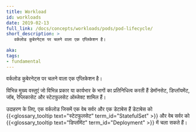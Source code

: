 ```yaml
---
title: Workload
id: workloads
date: 2019-02-13
full_link: /docs/concepts/workloads/pods/pod-lifecycle/
short_description: >
   वर्कलोड कुबेरनेट्स पर चलने वाला एक एप्लिकेशन है।

aka: 
tags:
- fundamental
---
```

   वर्कलोड कुबेरनेट्स पर चलने वाला एक एप्लिकेशन है।

<!--more--> 

विभिन्न मुख्य वस्तुएं जो विभिन्न प्रकार या कार्यभार के भागों का प्रतिनिधित्व करती हैं
डेमॉनसेट, डिप्लॉयमेंट, जॉब, रेप्लिकासेट और स्टेटफुलसेट ऑब्जेक्ट शामिल हैं।


उदाहरण के लिए, एक वर्कलोड जिसमें एक वेब सर्वर और एक डेटाबेस हैं
डेटाबेस को {{<glossary_tooltip text="स्टेटफुलसेट" term_id="StatefulSet" >}} और
वेब सर्वर को {{<glossary_tooltip text="डिप्लॉमेंट" term_id="Deployment" >}} में चला सकते हैं।
